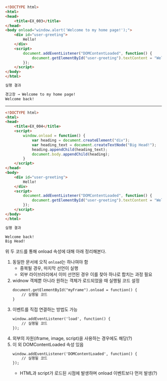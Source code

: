 ```html
<!DOCTYPE html>
<html>
<head>
	<title>EX_003</title>
</head>
<body onload="window.alert('Welcome to my home page!');">
	<div id="user-greeting">
    	Hello!
    </div>
    <script>
    	document.addEventListener("DOMContentLoaded", function() {
        	document.getElementById("user-greeting").textContent = "Welcome back!"
        });
    </script>
</body>
</html>
```

```txt
실행 결과

경고창 → Welcome to my home page!
Welcome back!
```

- - -
```html
<!DOCTYPE html>
<html>
<head>
	<title>EX_004</title>
    <script>
    	window.onload = function() {
        	var heading = document.createElement("div");
            var heading_text = document.createTextNode("Big Head!");
            heading.appendChild(heading_text);
            document.body.appendChild(heading);
        }
    </script>
</head>
<body>
	<div id="user-greeting">
    	Hello!
    </div>
    <script>
    	document.addEventListener("DOMContentLoaded", function() {
        	document.getElementById("user-greeting").textContent = "Welcome back!"
        });
    </script>
</body>
</html>
```

```txt
실행 결과

Welcome back!
Big Head!
```

위 두 코드를 통해 onload 속성에 대해 아래 정리해본다.

1. 동일한 문서에 오직 `onload`는 하나여야 함
	* 중복될 경우, 마지막 선언이 실행
	* 외부 라이브러리에서 이미 선언된 경우 이를 찾아 하나로 합치는 과정 필요
2. widnow 객체뿐 아니라 원하는 객체가 로드되었을 때 실행될 코드 설정  
	```html
	document.getElementById("myFrame").onload = function() {
		// 실행될 코드
	}
	```
3. 이벤트를 직접 연결하는 방법도 가능  
	```html
	window.addEventListener('load', function() {
		// 실행될 코드
	});
	```
4. 외부의 자원(iframe, image, script)을 사용하는 경우에도 해당(?)
5. 이 외 DOMContentLoaded 속성 있음  
	```html
	window.addEventListener('DOMContentLoaded', function() {
		// 실행될 코드
	});
	```
	* HTML과 script가 로드된 시점에 발생하며 onload 이벤트보다 먼저 발생(?)
